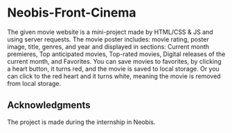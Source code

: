 # Neobis-Front-Cinema

The given movie website is a mini-project made by HTML/CSS & JS and using server requests. 
The movie poster includes: movie rating, poster image, title, genres, and year and displayed in sections: Current month premieres, Top anticipated movies, Top-rated movies, Digital releases of the current month, and Favorites.
You can save movies to favorites, by clicking a heart button, it turns red, and the movie is saved to local storage.
Or you can click to the red heart and it turns white, meaning the movie is removed from local storage.

## Acknowledgments

The project is made during the internship in Neobis.
